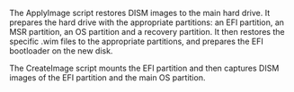 The ApplyImage script restores DISM images to the main hard drive. It prepares the hard drive with the appropriate partitions: an EFI partition, an MSR partition, an OS partition and a recovery partition. It then restores the specific .wim files to the appropriate partitions, and prepares the EFI bootloader on the new disk.

The CreateImage script mounts the EFI partition and then captures DISM images of the EFI partition and the main OS partition.